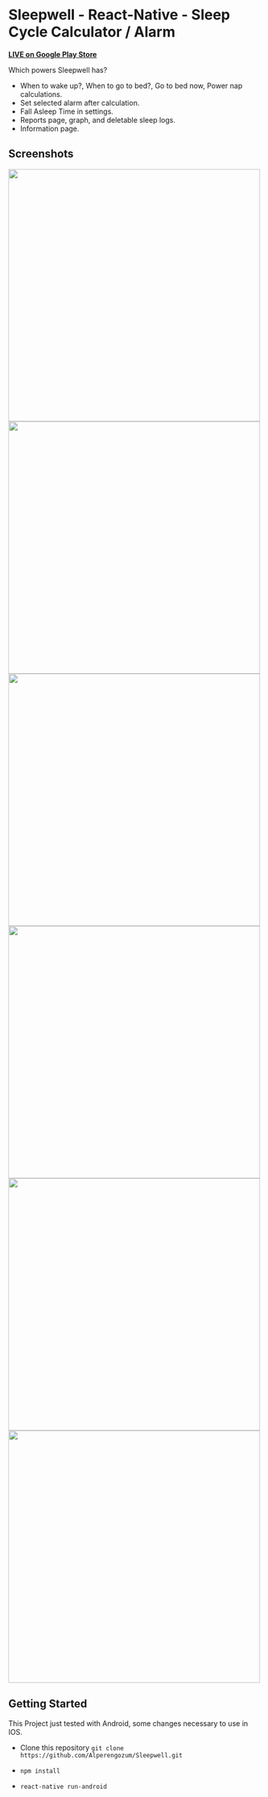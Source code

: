 # Sleepwell - React-Native - Sleep Cycle Calculator / Alarm

[**LIVE on Google Play Store**](https://play.google.com/store/apps/details?id=com.alperengozum.sleepwell)

Which powers Sleepwell has?
- When to wake up?, When to go to bed?, Go to bed now, Power nap calculations.
- Set selected alarm after calculation.
- Fall Asleep Time in settings.
- Reports page, graph, and deletable sleep logs.
- Information page.

## Screenshots

<img src="https://user-images.githubusercontent.com/65407096/200229009-fc74b0b4-988d-48e9-a973-01df31a0f105.jpg" height="500"> <img src="https://user-images.githubusercontent.com/65407096/200229946-fa88c4ed-e380-4ba4-aede-6f243874a0a7.jpg" height="500"> <img src="https://user-images.githubusercontent.com/65407096/200230012-57fe3f40-c3db-4b6b-b984-fd019a635759.jpg" height="500"> <img src="https://user-images.githubusercontent.com/65407096/200229145-332718e0-99cd-4cd0-b843-744dac31dca3.jpg" height="500"> <img src="https://user-images.githubusercontent.com/65407096/200229409-fed6c3df-5326-4fb4-8925-91b5efd8c03f.jpg" height="500"> <img src="https://user-images.githubusercontent.com/65407096/200229476-eca7ec45-f517-4695-b725-1fa3da2d5806.jpg" height="500"> 

## Getting Started

This Project just tested with Android, some changes necessary to use in IOS.

- Clone this repository
`git clone https://github.com/Alperengozum/Sleepwell.git`

- `npm install`

- `react-native run-android`




